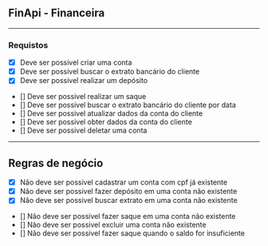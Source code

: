 ## FinApi - Financeira

----

### Requistos 

- [x] Deve ser possivel criar uma conta
- [x] Deve ser possivel buscar o extrato bancário do cliente
- [x] Deve ser possivel realizar um depósito
- [] Deve ser possivel realizar um saque
- [] Deve ser possivel buscar o extrato bancário do cliente por data
- [] Deve ser possivel atualizar dados da conta do cliente
- [] Deve ser possivel obter dados da conta do cliente
- [] Deve ser possivel deletar uma conta

----

## Regras de negócio 

- [x] Não deve ser possivel cadastrar um conta com cpf já existente
- [x] Não deve ser possivel fazer depósito em uma conta não existente
- [x] Não deve ser possivel buscar extrato em uma conta não existente
- [] Não deve ser possivel fazer saque em uma conta não existente
- [] Não deve ser possivel excluir uma conta não existente
- [] Não deve ser possivel fazer saque quando o saldo for insuficiente